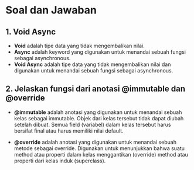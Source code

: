 # Soal dan Jawaban

## 1. Void Async

- **Void** adalah tipe data yang tidak mengembalikan nilai.
- **Async** adalah keyword yang digunakan untuk menandai sebuah fungsi sebagai asynchronous.
- **Void Async** adalah tipe data yang tidak mengembalikan nilai dan digunakan untuk menandai sebuah fungsi sebagai asynchronous.

## 2. Jelaskan fungsi dari anotasi @immutable dan @override

- **@immutable** adalah anotasi yang digunakan untuk menandai sebuah kelas sebagai immutable. Objek dari kelas tersebut tidak dapat diubah setelah dibuat. Semua field (variabel) dalam kelas tersebut harus bersifat final atau harus memiliki nilai default.

- **@override** adalah anotasi yang digunakan untuk menandai sebuah metode sebagai override. Digunakan untuk menunjukkan bahwa suatu method atau properti dalam kelas menggantikan (override) method atau properti dari kelas induk (superclass).

